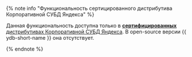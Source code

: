 {% note info "Функциональность сертицированного дистрибутива Корпоративной СУБД Яндекса" %}

Данная функциональность доступна только в [**сертифицированных** дистрибутивах Корпоративной СУБД Яндекса](../downloads/yandex-enterprise-database.md#certified). В open-source версии {{ ydb-short-name }} она отсутствует.

{% endnote %}